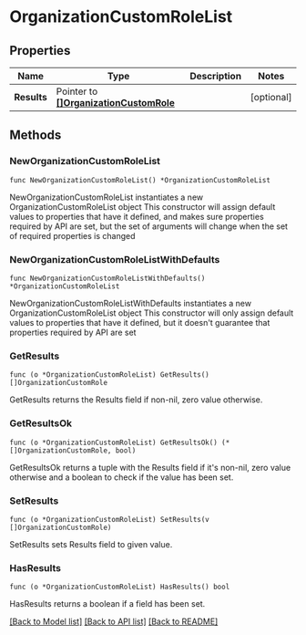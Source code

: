 # OrganizationCustomRoleList

## Properties

Name | Type | Description | Notes
------------ | ------------- | ------------- | -------------
**Results** | Pointer to [**[]OrganizationCustomRole**](OrganizationCustomRole.md) |  | [optional] 

## Methods

### NewOrganizationCustomRoleList

`func NewOrganizationCustomRoleList() *OrganizationCustomRoleList`

NewOrganizationCustomRoleList instantiates a new OrganizationCustomRoleList object
This constructor will assign default values to properties that have it defined,
and makes sure properties required by API are set, but the set of arguments
will change when the set of required properties is changed

### NewOrganizationCustomRoleListWithDefaults

`func NewOrganizationCustomRoleListWithDefaults() *OrganizationCustomRoleList`

NewOrganizationCustomRoleListWithDefaults instantiates a new OrganizationCustomRoleList object
This constructor will only assign default values to properties that have it defined,
but it doesn't guarantee that properties required by API are set

### GetResults

`func (o *OrganizationCustomRoleList) GetResults() []OrganizationCustomRole`

GetResults returns the Results field if non-nil, zero value otherwise.

### GetResultsOk

`func (o *OrganizationCustomRoleList) GetResultsOk() (*[]OrganizationCustomRole, bool)`

GetResultsOk returns a tuple with the Results field if it's non-nil, zero value otherwise
and a boolean to check if the value has been set.

### SetResults

`func (o *OrganizationCustomRoleList) SetResults(v []OrganizationCustomRole)`

SetResults sets Results field to given value.

### HasResults

`func (o *OrganizationCustomRoleList) HasResults() bool`

HasResults returns a boolean if a field has been set.


[[Back to Model list]](../README.md#documentation-for-models) [[Back to API list]](../README.md#documentation-for-api-endpoints) [[Back to README]](../README.md)


